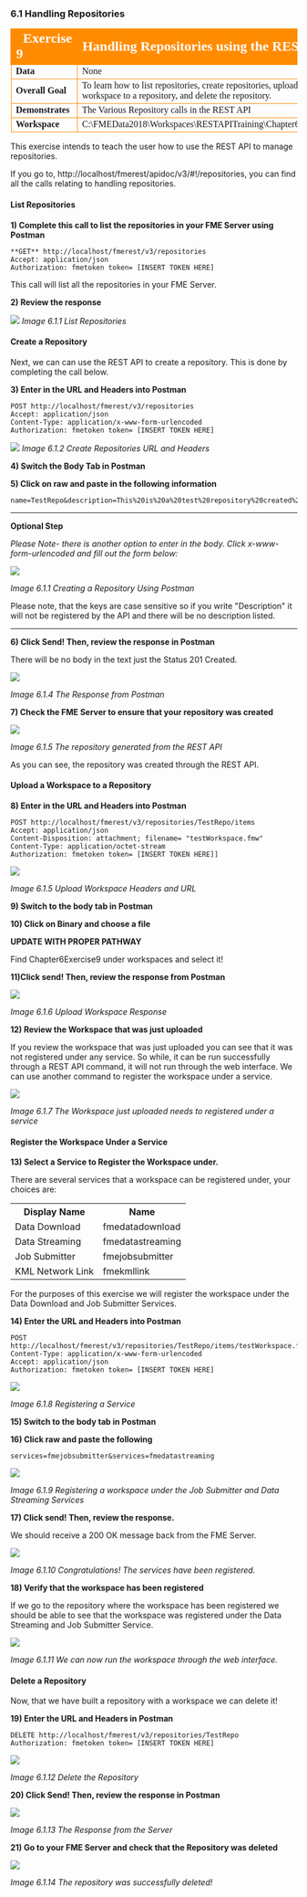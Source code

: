 ### 6.1 Handling Repositories

<table style="border-spacing: 0px;border-collapse: collapse;font-family:serif">
<tr>
<td width=25% style="vertical-align:middle;background-color:darkorange;border: 2px solid darkorange">
<i class="fa fa-cogs fa-lg fa-pull-left fa-fw" style="color:white;padding-right: 12px;vertical-align:text-top"></i>
<span style="color:white;font-size:x-large;font-weight: bold">Exercise 9 </span>
</td>
<td style="border: 2px solid darkorange;background-color:darkorange;color:white">
<span style="color:white;font-size:x-large;font-weight: bold">Handling Repositories using the REST API</span>
</td>
</tr>

<tr>
<td style="border: 1px solid darkorange; font-weight: bold">Data</td>
<td style="border: 1px solid darkorange">None</td>
</tr>

<tr>
<td style="border: 1px solid darkorange; font-weight: bold">Overall Goal</td>
<td style="border: 1px solid darkorange"> To learn how to list repositories, create repositories, upload a workspace to a repository, and delete the repository. </td>
</tr>

<tr>
<td style="border: 1px solid darkorange; font-weight: bold">Demonstrates</td>
<td style="border: 1px solid darkorange"> The Various Repository calls in the REST API </td>
</tr>
<tr>
<td style="border: 1px solid darkorange; font-weight: bold">Workspace</td>
<td style="border: 1px solid darkorange">C:\FMEData2018\Workspaces\RESTAPITraining\Chapter6Exercise9</td>
</tr>


</table>

This exercise intends to teach the user how to use the REST API to manage repositories.

If you go to, http://localhost/fmerest/apidoc/v3/#!/repositories, you can find all the calls relating to handling repositories.




#### List Repositories

**1) Complete this call to list the repositories in your FME Server using Postman**


    **GET** http://localhost/fmerest/v3/repositories
    Accept: application/json
    Authorization: fmetoken token= [INSERT TOKEN HERE]


This call will list all the repositories in your FME Server.

**2) Review the response**

![](./Images/image6.1.1.listrepos.png)
*Image 6.1.1 List Repositories*


#### Create a Repository


Next, we can can use the REST API to create a repository. This is done by completing the call below.


**3) Enter in the URL and Headers into Postman**

    POST http://localhost/fmerest/v3/repositories
    Accept: application/json
    Content-Type: application/x-www-form-urlencoded
    Authorization: fmetoken token= [INSERT TOKEN HERE]

  ![](./Images/image6.1.2.CreateRepositoriesHeaders.png)
  *Image 6.1.2 Create Repositories URL and Headers*

**4) Switch the Body Tab in Postman**

**5) Click on raw and paste in the following information**

    name=TestRepo&description=This%20is%20a%20test%20repository%20created%20using%20the%20REST%20API

____
**Optional Step**

*Please Note- there is another option to enter in the body. Click x-www-form-urlencoded and fill out the form below:*

![](./Images/image6.1.3.CreateRepo.png)

*Image 6.1.1 Creating a Repository Using Postman*

Please note, that the keys are case sensitive so if you write "Description" it will not be registered by the API and there will be no description listed.
________

**6) Click Send! Then, review the response in Postman**

There will be no body in the text just the Status 201 Created.

![](./Images/image6.1.4.CreateRepositoryResponse.png)

*Image 6.1.4 The Response from Postman*

**7) Check the FME Server to ensure that your repository was created**

![](./Images/image6.1.5.NewRepo.png)

*Image 6.1.5 The repository generated from the REST API*

As you can see, the repository was created through the REST API.  

#### Upload a Workspace to a Repository

**8) Enter in the URL and Headers into Postman**

    POST http://localhost/fmerest/v3/repositories/TestRepo/items
    Accept: application/json
    Content-Disposition: attachment; filename= "testWorkspace.fmw"
    Content-Type: application/octet-stream
    Authorization: fmetoken token= [INSERT TOKEN HERE]]


  ![](./Images/image6.1.5.UploadWorkspaceHeader.png)

  *Image 6.1.5 Upload Workspace Headers and URL*

**9) Switch to the body tab in Postman**

**10) Click on Binary and choose a file**

**UPDATE WITH PROPER PATHWAY**

Find Chapter6Exercise9 under workspaces and select it!

**11)Click send! Then, review the response from Postman**

![](./Images/image6.1.6.UploadWorkspaceResponse.png)

*Image 6.1.6 Upload Workspace Response*


**12) Review the Workspace that was just uploaded**

If you review the workspace that was just uploaded you can see that it was not registered under any service. So while, it can be run successfully through a REST API command, it will not run through the web interface. We can use another command to register the workspace under a service.

![](./Images/image6.1.7.NoService.png)

*Image 6.1.7 The Workspace just uploaded needs to registered under a service*

#### Register the Workspace Under a Service

**13) Select a Service to Register the Workspace under.**

There are several services that a workspace can be registered under, your choices are:

<table>

<tr>
<th>Display Name</th>
<th>Name</th>

</tr>

<tr>
<td>Data Download</td>
<td>fmedatadownload</td>


<tr>
<td>Data Streaming</td>
<td>fmedatastreaming</td>

</tr>

<tr>
<td>Job Submitter</td>
<td>fmejobsubmitter</td>

</td>
</tr>

<tr>
<td>KML Network Link</td>
<td>fmekmllink</td>

</tr>


</table>

For the purposes of this exercise we will register the workspace under the Data Download and Job Submitter Services.

**14) Enter the URL and Headers into Postman**

    POST http://localhost/fmerest/v3/repositories/TestRepo/items/testWorkspace.fmw/services
    Content-Type: application/x-www-form-urlencoded
    Accept: application/json
    Authorization: fmetoken token= [INSERT TOKEN HERE]

  ![](./Images/image6.1.8.ServiceHeaders.png)

  *Image 6.1.8 Registering a Service*

**15) Switch to the body tab in Postman**



**16) Click raw and paste the following**  

    services=fmejobsubmitter&services=fmedatastreaming

![](./Images/image6.1.9.ServiceBody.png)

*Image 6.1.9 Registering a workspace under the Job Submitter and Data Streaming Services*

**17) Click send! Then, review the response.**

We should receive a 200 OK message back from the FME Server.

![](./Images/image6.1.10.ServiceResponse.png)

*Image 6.1.10 Congratulations! The services have been registered.*

**18) Verify that the workspace has been registered**

If we go to the repository where the workspace has been registered we should be able to see that the workspace was registered under the Data Streaming and Job Submitter Service.

![](./Images/image6.1.11.WorkspaceRegistration.png)

*Image 6.1.11 We can now run the workspace through the web interface.*



#### Delete a Repository

Now, that we have built a repository with a workspace we can delete it!

**19) Enter the URL and Headers in Postman**


    DELETE http://localhost/fmerest/v3/repositories/TestRepo
    Authorization: fmetoken token= [INSERT TOKEN HERE]


  ![](./Images/image6.1.12.DeleteCall.png)

  *Image 6.1.12 Delete the Repository*

**20) Click Send! Then, review the response in Postman**

![](./Images/image6.1.13.DeleteResponse.png)

*Image 6.1.13 The Response from the Server*

**21) Go to your FME Server and check that the Repository was deleted**

![](./Images/image6.1.14.FMEServer.png)

*Image 6.1.14 The repository was successfully deleted!*
